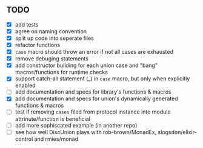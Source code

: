 ## TODO

 * [x] add tests
 * [x] agree on naming convention
 * [x] split up code into seperate files
 * [x] refactor functions
 * [x] `case` macro should throw an error if not all cases are exhausted
 * [x] remove debuging statements
 * [x] add constructor building for each union case and "bang" macros/functions for runtime checks
 * [x] support catch-all statement (_) in `case` macro, but only when explicitly enabled
 * [ ] add documentation and specs for library's functions & macros
 * [x] add documentation and specs for union's dynamically generated functions & macros
 * [ ] test if removing `cases` filed from protocol instance into module attrinute/function is beneficial
 * [ ] add more sophiscated example (in another repo)
 * [ ] see how well DiscUnion plays with rob-brown/MonadEx, slogsdon/elixir-control and rmies/monad
